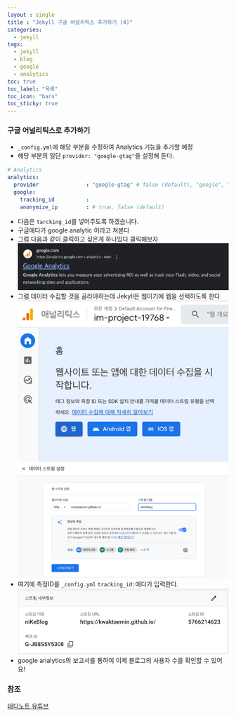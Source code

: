 ```yaml
---
layout : single
title : "Jekyll 구글 어널리틱스 추가하기 (4)"
categories:
  - jekyll
tags:
  - jekyll
  - blog
  - google
  - analytics
toc: true
toc_label: "목록"
toc_icon: "bars"
toc_sticky: true
---
```

### 구글 어널리틱스로 추가하기
- `_config.yml`에 해당 부분을 수정하여 Analytics 기능을 추가할 예정
- 해당 부분의 일단 `provider: "google-gtag"`을 설정해 둔다.

```yaml
# Analytics
analytics:
  provider               : "google-gtag" # false (default), "google", "google-universal", "google-gtag", "custom"
  google:
    tracking_id          :
    anonymize_ip         : # true, false (default)
```

- 다음은 `tarcking_id`를 넣어주도록 하겠습니다.
- 구글에다가 google analytic 이라고 쳐본다 
- 그럼 다음과 같이 클릭하고 싶은게 하나있다 클릭해보자
![07-01.png](/assets/images/2307/07-1.png)
- 그럼 데이터 수집할 것을 골라야하는데 Jekyll은 웹이기에 웹을 선택하도록 한다
![img.png](/assets/images/2307/07-2.png)
![img.png](/assets/images/2307/07-3.png)
- 여기에 측정ID를 `_config.yml` `tracking_id:`에다가 입력한다.
  ![img_1.png](/assets/images/2307/07-4.png)
- google analytics의 보고서를 통하여 이제 블로그의 사용자 수를 확인할 수 있어요!

### 참조
[테디노트 유튜브](https://www.youtube.com/watch?v=anXaW9xhgcU&list=PLIMb_GuNnFwfQBZQwD-vCZENL5YLDZekr&index=6&ab_channel=%ED%85%8C%EB%94%94%EB%85%B8%ED%8A%B8TeddyNote) 
